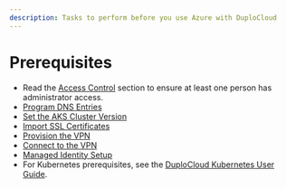 ```yaml
---
description: Tasks to perform before you use Azure with DuploCloud
---
```


# Prerequisites

* Read the [Access Control](../../access-control/) section to ensure at least one person has administrator access.
* [Program DNS Entries](program-dns-entries.md)
* [Set the AKS Cluster Version](broken-reference)
* [Import SSL Certificates](import-ssl-certificates.md)
* [Provision the VPN](vpn-setup.md)
* [Connect to the VPN](connect-to-the-vpn.md)
* [Managed Identity Setup](managed-identity-setup.md)
* For Kubernetes prerequisites, see the [DuploCloud Kubernetes User Guide](../../kubernetes-overview/).&#x20;
